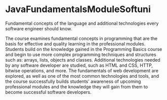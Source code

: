 # JavaFundamentalsModuleSoftuni
Fundamental concepts of the language and additional technologies every software engineer should know.

The course examines fundamental concepts in programming that are the basis for effective and quality learning 
in the professional modules. Students build on the knowledge gained in the Programming Basics course and begin 
to use more complex programming techniques and structures such as: arrays, lists, objects and classes. 
Additional technologies needed by any software developer are studied, such as HTML and CSS, HTTP, bitwise operations, 
and more. The fundamentals of web development are explored, as well as one of the most common technologies and tools, 
and the course successfully builds students' awareness of upcoming professional modules and the knowledge they will 
gain from them to become successful software developers. 

